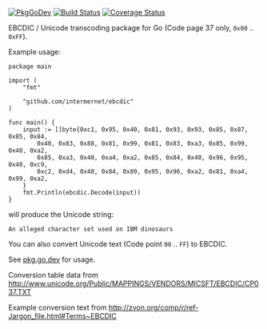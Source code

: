 [![PkgGoDev](https://pkg.go.dev/badge/github.com/intermernet/ebcdic)](https://pkg.go.dev/github.com/intermernet/ebcdic) [![Build Status](https://travis-ci.com/intermernet/ebcdic.svg?branch=master)](https://travis-ci.com/intermernet/ebcdic) [![Coverage Status](https://coveralls.io/repos/github/intermernet/ebcdic/badge.svg?branch=master)](https://coveralls.io/github/intermernet/ebcdic?branch=master)

EBCDIC / Unicode transcoding package for Go (Code page 37 only, `0x00` .. `0xFF`).

Example usage:

    package main
    
    import (
    	"fmt"
    
    	"github.com/intermernet/ebcdic"
    )

    func main() {
    	input := []byte{0xc1, 0x95, 0x40, 0x81, 0x93, 0x93, 0x85, 0x87, 0x85, 0x84,
    		0x40, 0x83, 0x88, 0x81, 0x99, 0x81, 0x83, 0xa3, 0x85, 0x99, 0x40, 0xa2,
    		0x85, 0xa3, 0x40, 0xa4, 0xa2, 0x85, 0x84, 0x40, 0x96, 0x95, 0x40, 0xc9,
    		0xc2, 0xd4, 0x40, 0x84, 0x89, 0x95, 0x96, 0xa2, 0x81, 0xa4, 0x99, 0xa2,
    	}
    	fmt.Println(ebcdic.Decode(input))
    }

will produce the Unicode string:

`An alleged character set used on IBM dinosaurs`

You can also convert Unicode text (Code point `00` .. `FF`) to EBCDIC.

See [pkg.go.dev](https://pkg.go.dev/github.com/intermernet/ebcdic) for usage.

Conversion table data from http://www.unicode.org/Public/MAPPINGS/VENDORS/MICSFT/EBCDIC/CP037.TXT

Example conversion text from http://zvon.org/comp/r/ref-Jargon_file.html#Terms~EBCDIC